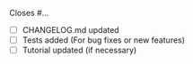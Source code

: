 Closes #...

-   [ ] CHANGELOG.md updated
-   [ ] Tests added (For bug fixes or new features)
-   [ ] Tutorial updated (if necessary)
